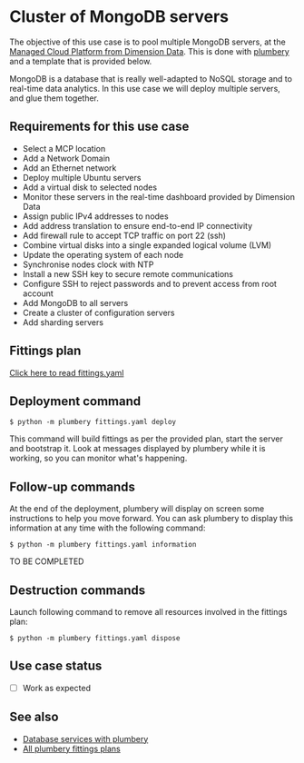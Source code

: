 # Cluster of MongoDB servers

The objective of this use case is to pool multiple MongoDB servers, at the [Managed Cloud Platform from Dimension Data](http://cloud.dimensiondata.com/eu/en/).
This is done with [plumbery](https://developer.dimensiondata.com/display/PLUM/Plumbery) and a template that is provided below.

MongoDB is a database that is really well-adapted to NoSQL storage and to real-time data analytics.
In this use case we will deploy multiple servers, and glue them together.

## Requirements for this use case

* Select a MCP location
* Add a Network Domain
* Add an Ethernet network
* Deploy multiple Ubuntu servers
* Add a virtual disk to selected nodes
* Monitor these servers in the real-time dashboard provided by Dimension Data
* Assign public IPv4 addresses to nodes
* Add address translation to ensure end-to-end IP connectivity
* Add firewall rule to accept TCP traffic on port 22 (ssh)
* Combine virtual disks into a single expanded logical volume (LVM)
* Update the operating system of each node
* Synchronise nodes clock with NTP
* Install a new SSH key to secure remote communications
* Configure SSH to reject passwords and to prevent access from root account
* Add MongoDB to all servers
* Create a cluster of configuration servers
* Add sharding servers

## Fittings plan

[Click here to read fittings.yaml](fittings.yaml)

## Deployment command

    $ python -m plumbery fittings.yaml deploy

This command will build fittings as per the provided plan, start the server
and bootstrap it. Look at messages displayed by plumbery while it is
working, so you can monitor what's happening.

## Follow-up commands

At the end of the deployment, plumbery will display on screen some instructions
to help you move forward. You can ask plumbery to display this information
at any time with the following command:

    $ python -m plumbery fittings.yaml information

TO BE COMPLETED

## Destruction commands

Launch following command to remove all resources involved in the fittings plan:

    $ python -m plumbery fittings.yaml dispose

## Use case status

- [ ] Work as expected

## See also

- [Database services with plumbery](../)
- [All plumbery fittings plans](../../)

